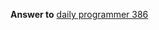 **Answer to** [daily programmer 386](https://www.reddit.com/r/dailyprogrammer/comments/jfcuz5/20201021_challenge_386_intermediate_partition/)
